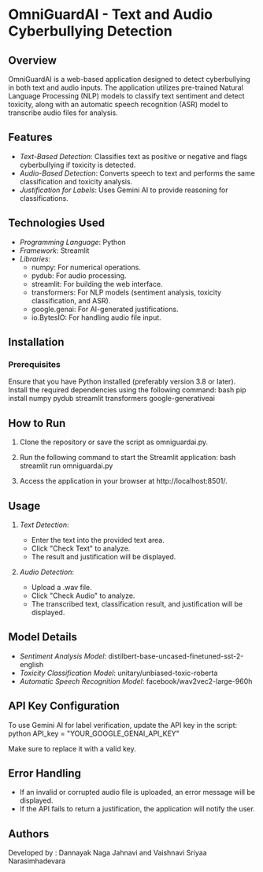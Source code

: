 # OmniGuardAI - Text and Audio Cyberbullying Detection

## Overview
OmniGuardAI is a web-based application designed to detect cyberbullying in both text and audio inputs. The application utilizes pre-trained Natural Language Processing (NLP) models to classify text sentiment and detect toxicity, along with an automatic speech recognition (ASR) model to transcribe audio files for analysis.

## Features
- *Text-Based Detection*: Classifies text as positive or negative and flags cyberbullying if toxicity is detected.
- *Audio-Based Detection*: Converts speech to text and performs the same classification and toxicity analysis.
- *Justification for Labels*: Uses Gemini AI to provide reasoning for classifications.

## Technologies Used
- *Programming Language*: Python
- *Framework*: Streamlit
- *Libraries*:
  - numpy: For numerical operations.
  - pydub: For audio processing.
  - streamlit: For building the web interface.
  - transformers: For NLP models (sentiment analysis, toxicity classification, and ASR).
  - google.genai: For AI-generated justifications.
  - io.BytesIO: For handling audio file input.

## Installation
### Prerequisites
Ensure that you have Python installed (preferably version 3.8 or later). Install the required dependencies using the following command:
bash
pip install numpy pydub streamlit transformers google-generativeai


## How to Run
1. Clone the repository or save the script as omniguardai.py.
2. Run the following command to start the Streamlit application:
bash
streamlit run omniguardai.py

3. Access the application in your browser at http://localhost:8501/.

## Usage
1. *Text Detection*:
   - Enter the text into the provided text area.
   - Click "Check Text" to analyze.
   - The result and justification will be displayed.

2. *Audio Detection*:
   - Upload a .wav file.
   - Click "Check Audio" to analyze.
   - The transcribed text, classification result, and justification will be displayed.

## Model Details
- *Sentiment Analysis Model*: distilbert-base-uncased-finetuned-sst-2-english
- *Toxicity Classification Model*: unitary/unbiased-toxic-roberta
- *Automatic Speech Recognition Model*: facebook/wav2vec2-large-960h

## API Key Configuration
To use Gemini AI for label verification, update the API key in the script:
python
API_key = "YOUR_GOOGLE_GENAI_API_KEY"

Make sure to replace it with a valid key.

## Error Handling
- If an invalid or corrupted audio file is uploaded, an error message will be displayed.
- If the API fails to return a justification, the application will notify the user.

## Authors
Developed by :
Dannayak Naga Jahnavi and
Vaishnavi Sriyaa Narasimhadevara
